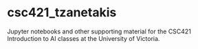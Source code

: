 # csc421_tzanetakis
Jupyter notebooks and other supporting material for the CSC421 Introduction to AI classes at the University of Victoria. 


